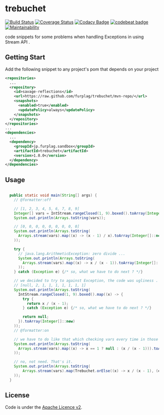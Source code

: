 # trebuchet

[![Build Status](https://travis-ci.org/furplag/trebuchet.svg?branch=master)](https://travis-ci.org/furplag/trebuchet)
[![Coverage Status](https://coveralls.io/repos/github/furplag/trebuchet/badge.svg?branch=master)](https://coveralls.io/github/furplag/trebuchet?branch=master)
[![Codacy Badge](https://api.codacy.com/project/badge/Grade/02fcf40271c746be8adbb6d3df04b52e)](https://www.codacy.com/app/furplag/trebuchet?utm_source=github.com&amp;utm_medium=referral&amp;utm_content=furplag/trebuchet&amp;utm_campaign=Badge_Grade)
[![codebeat badge](https://codebeat.co/badges/42cc12ce-7ae8-489c-bfa4-4d655159f029)](https://codebeat.co/projects/github-com-furplag-trebuchet-master)
[![Maintainability](https://api.codeclimate.com/v1/badges/c572835a3dffc65a2517/maintainability)](https://codeclimate.com/github/furplag/trebuchet/maintainability)

code snippets for some problems when handling Exceptions in using Stream API .

## Getting Start

Add the following snippet to any project's pom that depends on your project
```pom.xml
<repositories>
  ...
  <repository>
    <id>savage-reflections</id>
    <url>https://raw.github.com/furplag/trebuchet/mvn-repo/</url>
    <snapshots>
      <enabled>true</enabled>
      <updatePolicy>always</updatePolicy>
    </snapshots>
  </repository>
</repositories>
...
<dependencies>
  ...
  <dependency>
    <groupId>jp.furplag.sandbox</groupId>
    <artifactId>trebuchet</artifactId>
    <version>1.0.0</version>
  </dependency>
</dependencies>
```

## Usage
```java

  public static void main(String[] args) {
    // @formatter:off

    // [1, 2, 3, 4, 5, 6, 7, 8, 9]
    Integer[] vars = IntStream.rangeClosed(1, 9).boxed().toArray(Integer[]::new);
    System.out.println(Arrays.toString(vars));

    // [0, 0, 0, 0, 0, 0, 0, 0, 0]
    System.out.println(Arrays.toString(
      Arrays.stream(vars).map((x) -> (x - 1) / x).toArray(Integer[]::new)
    ));

    try {
      // java.lang.ArithmeticException: zero divide ...
      System.out.println(Arrays.toString(
        Arrays.stream(vars).map((x) -> x / (x - 1)).toArray(Integer[]::new)
      ));
    } catch (Exception e) {/* so, what we have to do next ? */}

    // we decided to try to against Exception, the code was ugliness .
    // [null, 2, 1, 1, 1, 1, 1, 1, 1]
    System.out.println(Arrays.toString(
      IntStream.rangeClosed(1, 9).boxed().map((x) -> {
        try {
          return x / (x - 1);
        } catch (Exception e) {/* so, what we have to do next ? */}

        return null;
      }).toArray(Integer[]::new)
    ));
    // @formatter:on

    // we have to do like that which checking vars every time in those many,  many of code ?
    System.out.println(Arrays.toString(
      Arrays.stream(vars).map((x) -> x == 1 ? null : (x / (x - 1))).toArray(Integer[]::new)
    ));

    // no, not need. That's it.
    System.out.println(Arrays.toString(
        Arrays.stream(vars).map(Trebuchet.orElse((x) -> x / (x - 1), (ex, x) -> null)).toArray(Integer[]::new)
    ));
  }
```

## License
Code is under the [Apache Licence v2](LICENCE).
